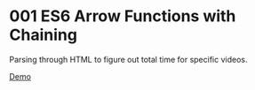 # 001 ES6 Arrow Functions with Chaining
Parsing through HTML to figure out total time for specific videos.

[Demo](https://jonnytee81.github.io/code100/001/)
